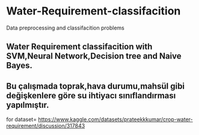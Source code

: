 # Water-Requirement-classifacition
Data preprocessing and classifacition problems
## Water Requirement classifacition with SVM,Neural Network,Decision tree and Naive Bayes.
## Bu çalışmada toprak,hava durumu,mahsül gibi değişkenlere göre su ihtiyacı sınıflandırması yapılmıştır.
for dataset= https://www.kaggle.com/datasets/prateekkkumar/crop-water-requirement/discussion/317843
